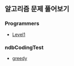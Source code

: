 
## 알고리즘 문제 풀어보기
  
  
### Programmers
- [Level1](./JavaTest/src/programmers/level1/pro_lv1_content.md)

  

### ndbCodingTest
- [greedy](./JavaTest/src/ndbCodingTest/chap3/greedy/ndb_greedy_content.md)

